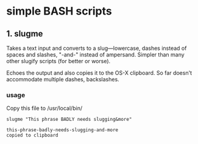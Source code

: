 # simple BASH scripts

## 1. slugme

Takes a text input and converts to a slug&mdash;lowercase, dashes instead of spaces and slashes, "-and-" instead of ampersand. Simpler than many other slugify scripts (for better or worse).  

Echoes the output and also copies it to the OS-X clipboard. So far doesn't accommodate multiple dashes, backslashes.  

### usage

Copy this file to /usr/local/bin/  

`slugme "This phrase BADLY needs slugging&more"`  

	this-phrase-badly-needs-slugging-and-more
	copied to clipboard

